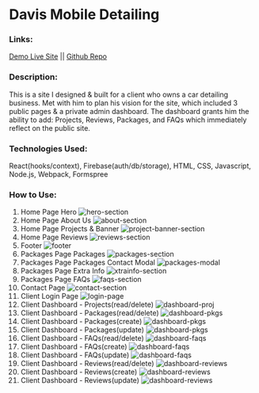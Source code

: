 # Davis Mobile Detailing

### Links:
[Demo Live Site](https://davismobiledetailingaz.com/)
 || 
[Github Repo](https://github.com/loganveik/davismobiledetailing)

### Description:
This is a site I designed & built for a client who owns a car detailing business. Met with him to plan his vision for the site, which included 3 public pages & a private admin dashboard. The dashboard grants him the ability to add: Projects, Reviews, Packages, and FAQs which immediately reflect on the public site.

### Technologies Used:
React(hooks/context), Firebase(auth/db/storage), HTML, CSS, Javascript, Node.js, Webpack, Formspree

### How to Use:
1) Home Page Hero
![hero-section](src/assets/images/dmd-hero.png)
2) Home Page About Us
![about-section](src/assets/images/dmd-about-sec.png)
3) Home Page Projects & Banner
![project-banner-section](src/assets/images/dmd-projbanner-sec.png)
4) Home Page Reviews
![reviews-section](src/assets/images/dmd-reviews-sec.png)
5) Footer
![footer](src/assets/images/dmd-footer.png)
6) Packages Page Packages
![packages-section](src/assets/images/dmd-packages-sec.png)
7) Packages Page Packages Contact Modal
![packages-modal](src/assets/images/dmd-packages-modal.png)
8) Packages Page Extra Info
![xtrainfo-section](src/assets/images/dmd-xtrainfo-sec.png)
9) Packages Page FAQs
![faqs-section](src/assets/images/dmd-faqs-sec.png)
10) Contact Page
![contact-section](src/assets/images/dmd-contact-sec.png)
11) Client Login Page
![login-page](src/assets/images/dmd-loginpage.png)
12) Client Dashboard - Projects(read/delete)
![dashboard-proj](src/assets/images/dmd-db-proj.png)
13) Client Dashboard - Packages(read/delete)
![dashboard-pkgs](src/assets/images/dmd-db-pkgs1.png)
14) Client Dashboard - Packages(create)
![dashboard-pkgs](src/assets/images/dmd-db-pkgs2.png)
15) Client Dashboard - Packages(update)
![dashboard-pkgs](src/assets/images/dmd-db-pkgs3.png)
16) Client Dashboard - FAQs(read/delete)
![dashboard-faqs](src/assets/images/dmd-db-faqs1.png)
17) Client Dashboard - FAQs(create)
![dashboard-faqs](src/assets/images/dmd-db-faqs2.png)
18) Client Dashboard - FAQs(update)
![dashboard-faqs](src/assets/images/dmd-db-faqs3.png)
19) Client Dashboard - Reviews(read/delete)
![dashboard-reviews](src/assets/images/dmd-db-reviews1.png)
20) Client Dashboard - Reviews(create)
![dashboard-reviews](src/assets/images/dmd-db-reviews2.png)
21) Client Dashboard - Reviews(update)
![dashboard-reviews](src/assets/images/dmd-db-reviews3.png)